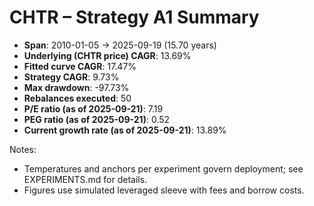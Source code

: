 # CHTR – Strategy A1 Summary

- **Span**: 2010-01-05 → 2025-09-19 (15.70 years)
- **Underlying (CHTR price) CAGR**: 13.69%
- **Fitted curve CAGR**: 17.47%
- **Strategy CAGR**: 9.73%
- **Max drawdown**: -97.73%
- **Rebalances executed**: 50
- **P/E ratio (as of 2025-09-21)**: 7.19
- **PEG ratio (as of 2025-09-21)**: 0.52
- **Current growth rate (as of 2025-09-21)**: 13.89%

Notes:

- Temperatures and anchors per experiment govern deployment; see EXPERIMENTS.md for details.
- Figures use simulated leveraged sleeve with fees and borrow costs.
